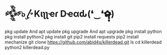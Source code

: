 # 𒅒๖ۣ〴Kιʅʅҽɾ Dҽαԃ(❛‿❛✿̶̥̥)




pkg update And apt update
pkg upgrade And apt upgrade
pkg install python
pkg install python2
pkg install git
pip2 install requests
pip2 install mechanize
git clone https://github.com/abid4s/killerdead.git
ls
cd killerdead
python2 killerdead.py
